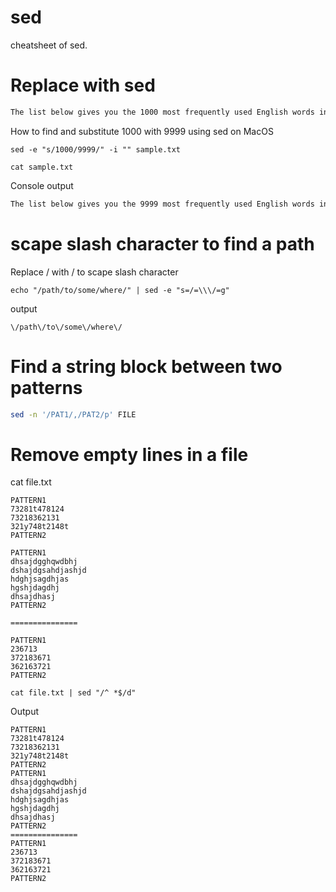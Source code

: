 # sed

cheatsheet of sed.

# Replace with sed

```txt
The list below gives you the 1000 most frequently used English words in alphabetical order. Once you've mastered the shorter vocabulary lists, this is the next step. It would take time to learn the entire list from scratch, but you are probably already familiar with some of these words. Feel free to copy this list into your online flashcard management tool, an app, or print it out to make paper flashcards. You'll have to look up the definitions on your own either in English or in your own language. Good luck improving your English vocabulary!
```

How to find and substitute 1000 with 9999 using sed on MacOS

```console
sed -e "s/1000/9999/" -i "" sample.txt
```

```console
cat sample.txt
````

Console output

```txt
The list below gives you the 9999 most frequently used English words in alphabetical order. Once you've mastered the shorter vocabulary lists, this is the next step. It would take time to learn the entire list from scratch, but you are probably already familiar with some of these words. Feel free to copy this list into your online flashcard management tool, an app, or print it out to make paper flashcards. You'll have to look up the definitions on your own either in English or in your own language. Good luck improving your English vocabulary!
```

# scape slash character to find a path

Replace / with \/ to scape slash character

```console
echo "/path/to/some/where/" | sed -e "s=/=\\\/=g"
```

output

```console
\/path\/to\/some\/where\/
```

# Find a string block between two patterns

```bash
sed -n '/PAT1/,/PAT2/p' FILE
```

# Remove empty lines in a file

cat file.txt

```console
PATTERN1
73281t478124
73218362131
321y748t2148t
PATTERN2

PATTERN1
dhsajdgghqwdbhj
dshajdgsahdjashjd
hdghjsagdhjas
hgshjdagdhj
dhsajdhasj
PATTERN2

===============

PATTERN1
236713
372183671
362163721
PATTERN2
```

```console
cat file.txt | sed "/^ *$/d"
```

Output

```console
PATTERN1
73281t478124
73218362131
321y748t2148t
PATTERN2
PATTERN1
dhsajdgghqwdbhj
dshajdgsahdjashjd
hdghjsagdhjas
hgshjdagdhj
dhsajdhasj
PATTERN2
===============
PATTERN1
236713
372183671
362163721
PATTERN2
```
